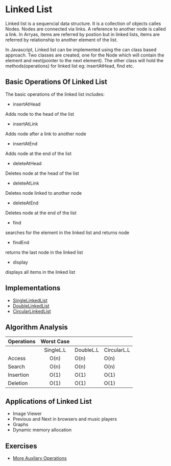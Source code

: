 # Linked List

Linked list is a sequencial data structure. It is a collection of objects calles Nodes. Nodes are connected via links. A reference to another node is called a link. In Arryas, items are referred by postion but in linked lists, items are referred by relationship to another element of the list.

In Javascript, Linked list can be implemented using the can class based approach. Two classes are created, one for the Node which will contain the element and next(pointer to the next element). The other class will hold the methods(operations) for linked list eg: insertAtHead, find etc. 

## Basic Operations Of Linked List
The basic operations of the linked list includes:

- insertAtHead

Adds node to the head of the list

- insertAtLink

Adds node after a link to another node

- insertAtEnd

Adds node at the end of the list

- deleteAtHead

Deletes node at the head of the list

- deleteAtLink

Deletes node linked to another node

- deleteAtEnd

Deletes node at the end of the list

- find

searches for the element in the linked list and returns node

- findEnd

returns the last node in the linked list

- display

displays all items in the linked list


## Implementations
- [SingleLinkedList](./SingleLinkedList.js)
- [DoubleLinkedList](./DoubleLinkedList.js)
- [CircularLinkedList](./CircularLinkedList.js)


## Algorithm Analysis

| Operations     | Worst Case   |              |               |
| -------------  |:------------:|  ----------  | ------------- |
|                |SingleL.L     |DoubleL.L     |CircularL.L    |
| Access         | O(n)         |O(n)          |O(n)           |
| Search         | O(n)         |O(n)          |O(n)           |
| Insertion      | O(1)         |O(1)          |O(1)           |
| Deletion       | O(1)         |O(1)          |O(1)           |


## Applications of Linked List
- Image Viewer
- Previous and Next in browsers and music players
- Graphs
- Dynamic memory allocation

## Exercises
- [More Auxilary Operations](./Exercises/AuxilaryOperations.js)
